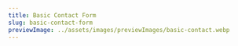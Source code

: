 ```yaml
---
title: Basic Contact Form
slug: basic-contact-form
previewImage: ../assets/images/previewImages/basic-contact.webp
---
```

